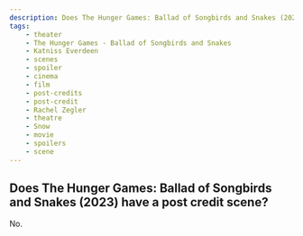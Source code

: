 ```yaml
---
description: Does The Hunger Games: Ballad of Songbirds and Snakes (2023) have a post credit scene?
tags: 
    - theater
    - The Hunger Games - Ballad of Songbirds and Snakes
    - Katniss Everdeen
    - scenes
    - spoiler
    - cinema
    - film
    - post-credits
    - post-credit
    - Rachel Zegler
    - theatre
    - Snow
    - movie
    - spoilers
    - scene
---
```


## Does The Hunger Games: Ballad of Songbirds and Snakes (2023) have a post credit scene?

No.
